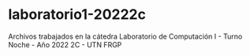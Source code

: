 # laboratorio1-20222c
Archivos trabajados en la cátedra Laboratorio de Computación I - Turno Noche - Año 2022 2C - UTN FRGP
